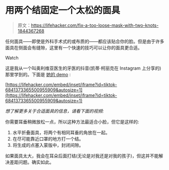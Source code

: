 # 用两个结固定一个太松的面具

> 原文：<https://lifehacker.com/fix-a-too-loose-mask-with-two-knots-1844367268>

任何面具——即使是外科手术式的或布质的——都应该贴合你的脸。但是由于许多面具在侧面会有缝隙，这里有一个快速的技巧可以让你的面具更合适。

Watch

这是我从一个叫奥利维亚医生的牙医的抖音(凯蒂·柯丽克在 Instagram 上分享的)那里学到的。下面是 [她的 demo](https://www.tiktok.com/@oliviacuidmd/video/6841373365500955909?lang=en) :

 [https://lifehacker.com/embed/inset/iframe?id=tiktok-6841373365500955909&autosize=1](https://lifehacker.com/embed/inset/iframe?id=tiktok-6841373365500955909&autosize=1) 

*想了解更多关于合适面具的信息，请看下面的视频:*

你需要耳垂稍微放松一点，所以这种方法最适合小脸，但它是这样的:

1.  水平折叠面具，将两个有相同耳垂的角放在一起。
2.  在尽可能靠近口罩的地方打一个结。
3.  将生成的点塞入蒙版中，封闭间隙。

如果面具太大，我会在耳朵后面打结(无论是对我还是对我的孩子)，但这并不能解决差距问题。确实如此。